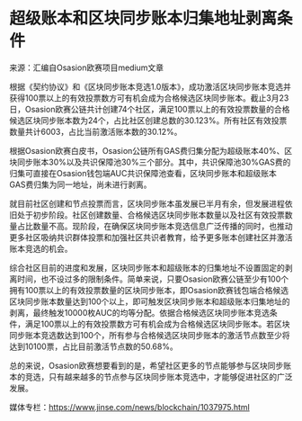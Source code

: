 # **超级账本和区块同步账本归集地址剥离条件**

来源：汇编自Osasion欧赛项目medium文章

根据《契约协议》和《区块同步账本竞选1.0版本》，成功激活区块同步账本竞选并获得100票以上的有效投票数方可有机会成为合格候选区块同步账本。截止3月23日，Osasion欧赛公链共计创建74个社区，满足100票以上的有效投票数量的合格候选区块同步账本数为24个，占比社区创建总数的30.123%。所有社区有效投票数量共计6003，占比当前激活账本数的30.12%。

根据Osasion欧赛白皮书，Osasion公链所有GAS费归集分配为超级账本40%、区块同步账本30%以及共识保障池30%三个部分。其中，共识保障池30%GAS费的归集可直接在Osasion钱包端AUC共识保障池查看，区块同步账本和超级账本GAS费归集为同一地址，尚未进行剥离。

就目前社区创建和节点投票而言，区块同步账本虽发展已半月有余，但发展进程依旧处于初步阶段。社区创建数量、合格候选区块同步账本数量以及社区有效投票数量占比数量不高。现阶段，在确保区块同步账本竞选信息广泛传播的同时，也推动更多社区吸纳共识群体投票和加强社区共识者教育，给予更多账本创建社区并激活账本竞选的机会。

综合社区目前的进度和发展，区块同步账本和超级账本的归集地址不设置固定的剥离时间，也不设过多的限制条件。简单来说，只要Osasion欧赛公链至少有100个拥有100票以上的有效投票数量的区块同步账本，即Osasion欧赛钱包端合格候选区块同步账本数量达到100个以上，即可触发区块同步账本和超级账本归集地址的剥离，最终触发10000枚AUC的均等分配。依据合格候选区块同步账本竞选条件，满足100票以上的有效投票数方可有机会成为合格候选区块同步账本。若区块同步账本竞选数达到100个，所有参与合格候选区块同步账本的激活节点数至少将达到10100票，占比目前激活节点数的50.68%。

总的来说，Osasion欧赛想要看到的是，希望社区更多的节点能够参与区块同步账本的竞选，只有越来越多的节点参与区块同步账本竞选中，才能够促进社区的广泛发展。

媒体专栏：https://www.jinse.com/news/blockchain/1037975.html
